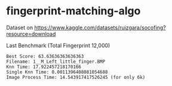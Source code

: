 # fingerprint-matching-algo


Dataset on https://www.kaggle.com/datasets/ruizgara/socofing?resource=download

Last Benchmark (Total Fingerprint 12,000)
```
Best Score: 63.63636363636363
Filename: 1__M_Left_little_finger.BMP
Knn Time: 17.922457218170166
Single Knn Time: 0.0011396408081054688
Image Process Time: 14.543917417526245 (for only 6k)
```